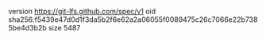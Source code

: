 version https://git-lfs.github.com/spec/v1
oid sha256:f5439e47d0d1f3da5b2f6e62a2a06055f0089475c26c7066e22b7385be4d3b2b
size 5487
